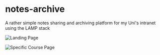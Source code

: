 # notes-archive
A rather simple notes sharing and archiving platform for my Uni's intranet using the LAMP stack

![Landing Page](https://drive.google.com/file/d/1D_8a-tyBzxOKpBDoSNJh8JrxXhmVMy6J/view?usp=sharing)

![Specific Course Page](https://drive.google.com/file/d/16A22y_42SOgqvQJA412ftTzgRrf0p0xv/view?usp=sharing)
